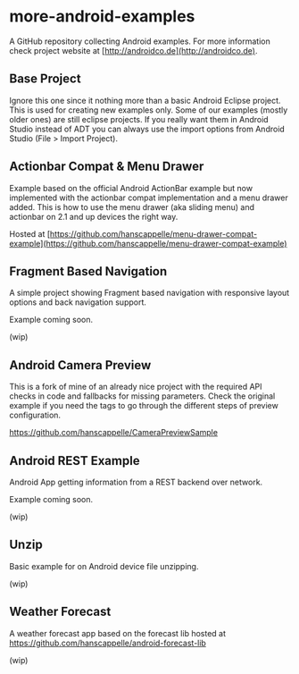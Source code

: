 # more-android-examples

A GitHub repository collecting Android examples. For more information check project website at [http://androidco.de](http://androidco.de).

## Base Project

Ignore this one since it nothing more than a basic Android Eclipse project. This is used for creating new examples only. Some of our examples (mostly older ones) are still eclipse projects. If you really want them in Android Studio instead of ADT you can always use the import options from Android Studio (File > Import Project).

## Actionbar Compat & Menu Drawer

Example based on the official Android ActionBar example but now implemented with the actionbar compat implementation and a menu drawer added. This is how to use the menu drawer (aka sliding menu) and actionbar on 2.1 and up devices the right way. 

Hosted at [https://github.com/hanscappelle/menu-drawer-compat-example](https://github.com/hanscappelle/menu-drawer-compat-example)

## Fragment Based Navigation

A simple project showing Fragment based navigation with responsive layout options and back navigation support.

Example coming soon.

(wip)

## Android Camera Preview 

This is a fork of mine of an already nice project with the required API checks in code and fallbacks for missing parameters. Check the original example if you need the tags to go through the different steps of preview configuration. 

https://github.com/hanscappelle/CameraPreviewSample

## Android REST Example

Android App getting information from a REST backend over network. 

Example coming soon.

(wip)

## Unzip

Basic example for on Android device file unzipping.

(wip)

## Weather Forecast

A weather forecast app based on the forecast lib hosted at https://github.com/hanscappelle/android-forecast-lib

(wip)


